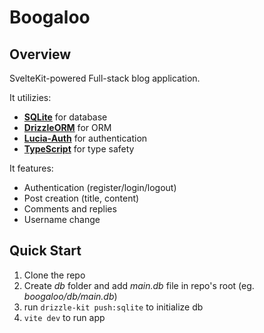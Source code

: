 # Boogaloo

## Overview
SvelteKit-powered Full-stack blog application.

It utilizies: 
- **[SQLite](https://www.sqlite.org/index.html)** for database
- **[DrizzleORM](https://github.com/drizzle-team/drizzle-orm)** for ORM
- **[Lucia-Auth](https://github.com/lucia-auth/lucia)** for authentication
- **[TypeScript](https://github.com/microsoft/TypeScript)** for type safety

It features:
- Authentication (register/login/logout)
- Post creation (title, content)
- Comments and replies
- Username change

## Quick Start
1. Clone the repo
2. Create *db* folder and add *main.db* file in repo's root (eg. *boogaloo/db/main.db*)
4. run `drizzle-kit push:sqlite` to initialize db
5. `vite dev` to run app
